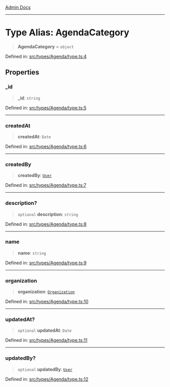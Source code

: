 [Admin Docs](/)

---

# Type Alias: AgendaCategory

> **AgendaCategory** = `object`

Defined in: [src/types/Agenda/type.ts:4](https://github.com/PalisadoesFoundation/talawa-admin/blob/main/src/types/Agenda/type.ts#L4)

## Properties

### \_id

> **\_id**: `string`

Defined in: [src/types/Agenda/type.ts:5](https://github.com/PalisadoesFoundation/talawa-admin/blob/main/src/types/Agenda/type.ts#L5)

---

### createdAt

> **createdAt**: `Date`

Defined in: [src/types/Agenda/type.ts:6](https://github.com/PalisadoesFoundation/talawa-admin/blob/main/src/types/Agenda/type.ts#L6)

---

### createdBy

> **createdBy**: [`User`](../../../User/type/type-aliases/User.md)

Defined in: [src/types/Agenda/type.ts:7](https://github.com/PalisadoesFoundation/talawa-admin/blob/main/src/types/Agenda/type.ts#L7)

---

### description?

> `optional` **description**: `string`

Defined in: [src/types/Agenda/type.ts:8](https://github.com/PalisadoesFoundation/talawa-admin/blob/main/src/types/Agenda/type.ts#L8)

---

### name

> **name**: `string`

Defined in: [src/types/Agenda/type.ts:9](https://github.com/PalisadoesFoundation/talawa-admin/blob/main/src/types/Agenda/type.ts#L9)

---

### organization

> **organization**: [`Organization`](../../../Organization/type/type-aliases/Organization.md)

Defined in: [src/types/Agenda/type.ts:10](https://github.com/PalisadoesFoundation/talawa-admin/blob/main/src/types/Agenda/type.ts#L10)

---

### updatedAt?

> `optional` **updatedAt**: `Date`

Defined in: [src/types/Agenda/type.ts:11](https://github.com/PalisadoesFoundation/talawa-admin/blob/main/src/types/Agenda/type.ts#L11)

---

### updatedBy?

> `optional` **updatedBy**: [`User`](../../../User/type/type-aliases/User.md)

Defined in: [src/types/Agenda/type.ts:12](https://github.com/PalisadoesFoundation/talawa-admin/blob/main/src/types/Agenda/type.ts#L12)
